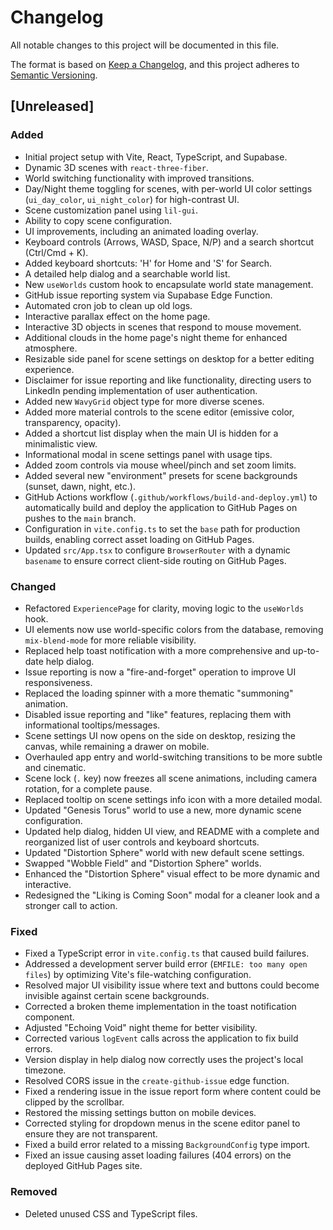 # Changelog

All notable changes to this project will be documented in this file.

The format is based on [Keep a Changelog](https://keepachangelog.com/en/1.0.0/),
and this project adheres to [Semantic Versioning](https://semver.org/spec/v2.0.0.html).

## [Unreleased]

### Added
- Initial project setup with Vite, React, TypeScript, and Supabase.
- Dynamic 3D scenes with `react-three-fiber`.
- World switching functionality with improved transitions.
- Day/Night theme toggling for scenes, with per-world UI color settings (`ui_day_color`, `ui_night_color`) for high-contrast UI.
- Scene customization panel using `lil-gui`.
- Ability to copy scene configuration.
- UI improvements, including an animated loading overlay.
- Keyboard controls (Arrows, WASD, Space, N/P) and a search shortcut (Ctrl/Cmd + K).
- Added keyboard shortcuts: 'H' for Home and 'S' for Search.
- A detailed help dialog and a searchable world list.
- New `useWorlds` custom hook to encapsulate world state management.
- GitHub issue reporting system via Supabase Edge Function.
- Automated cron job to clean up old logs.
- Interactive parallax effect on the home page.
- Interactive 3D objects in scenes that respond to mouse movement.
- Additional clouds in the home page's night theme for enhanced atmosphere.
- Resizable side panel for scene settings on desktop for a better editing experience.
- Disclaimer for issue reporting and like functionality, directing users to LinkedIn pending implementation of user authentication.
- Added new `WavyGrid` object type for more diverse scenes.
- Added more material controls to the scene editor (emissive color, transparency, opacity).
- Added a shortcut list display when the main UI is hidden for a minimalistic view.
- Informational modal in scene settings panel with usage tips.
- Added zoom controls via mouse wheel/pinch and set zoom limits.
- Added several new "environment" presets for scene backgrounds (sunset, dawn, night, etc.).
- GitHub Actions workflow (`.github/workflows/build-and-deploy.yml`) to automatically build and deploy the application to GitHub Pages on pushes to the `main` branch.
- Configuration in `vite.config.ts` to set the `base` path for production builds, enabling correct asset loading on GitHub Pages.
- Updated `src/App.tsx` to configure `BrowserRouter` with a dynamic `basename` to ensure correct client-side routing on GitHub Pages.

### Changed
- Refactored `ExperiencePage` for clarity, moving logic to the `useWorlds` hook.
- UI elements now use world-specific colors from the database, removing `mix-blend-mode` for more reliable visibility.
- Replaced help toast notification with a more comprehensive and up-to-date help dialog.
- Issue reporting is now a "fire-and-forget" operation to improve UI responsiveness.
- Replaced the loading spinner with a more thematic "summoning" animation.
- Disabled issue reporting and "like" features, replacing them with informational tooltips/messages.
- Scene settings UI now opens on the side on desktop, resizing the canvas, while remaining a drawer on mobile.
- Overhauled app entry and world-switching transitions to be more subtle and cinematic.
- Scene lock (`.` key) now freezes all scene animations, including camera rotation, for a complete pause.
- Replaced tooltip on scene settings info icon with a more detailed modal.
- Updated "Genesis Torus" world to use a new, more dynamic scene configuration.
- Updated help dialog, hidden UI view, and README with a complete and reorganized list of user controls and keyboard shortcuts.
- Updated "Distortion Sphere" world with new default scene settings.
- Swapped "Wobble Field" and "Distortion Sphere" worlds.
- Enhanced the "Distortion Sphere" visual effect to be more dynamic and interactive.
- Redesigned the "Liking is Coming Soon" modal for a cleaner look and a stronger call to action.

### Fixed
- Fixed a TypeScript error in `vite.config.ts` that caused build failures.
- Addressed a development server build error (`EMFILE: too many open files`) by optimizing Vite's file-watching configuration.
- Resolved major UI visibility issue where text and buttons could become invisible against certain scene backgrounds.
- Corrected a broken theme implementation in the toast notification component.
- Adjusted "Echoing Void" night theme for better visibility.
- Corrected various `logEvent` calls across the application to fix build errors.
- Version display in help dialog now correctly uses the project's local timezone.
- Resolved CORS issue in the `create-github-issue` edge function.
- Fixed a rendering issue in the issue report form where content could be clipped by the scrollbar.
- Restored the missing settings button on mobile devices.
- Corrected styling for dropdown menus in the scene editor panel to ensure they are not transparent.
- Fixed a build error related to a missing `BackgroundConfig` type import.
- Fixed an issue causing asset loading failures (404 errors) on the deployed GitHub Pages site.

### Removed
- Deleted unused CSS and TypeScript files.
